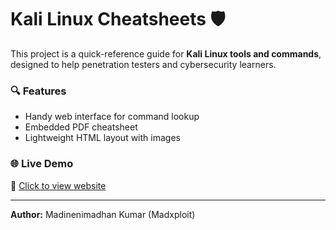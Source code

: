 # Kali Linux Cheatsheets 🛡️

This project is a quick-reference guide for **Kali Linux tools and commands**, designed to help penetration testers and cybersecurity learners.

### 🔍 Features
- Handy web interface for command lookup
- Embedded PDF cheatsheet
- Lightweight HTML layout with images

### 🌐 Live Demo
🔗 [Click to view website](https://madinenimadhankumar.github.io/Kali_Linux_Cheatsheets/)

---

**Author:** Madinenimadhan Kumar (Madxploit)

